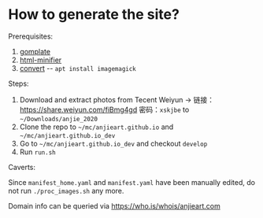# How to generate the site?

Prerequisites:

1. [gomplate](https://github.com/hairyhenderson/gomplate/releases)
2. [html-minifier](https://www.npmjs.com/package/html-minifier)
3. [convert](https://imagemagick.org/) -- `apt install imagemagick`


Steps:

1. Download and extract photos from Tecent Weiyun -> 链接：https://share.weiyun.com/fiBmg4gd 密码：`xskjbe` to `~/Downloads/anjie_2020`
2. Clone the repo to `~/mc/anjieart.github.io` and `~/mc/anjieart.github.io_dev`
3. Go to `~/mc/anjieart.github.io_dev` and checkout `develop`
4. Run `run.sh`


Caverts:

Since `manifest_home.yaml` and `manifest.yaml` have been manually edited, do not run `./proc_images.sh` any more.


Domain info can be queried via https://who.is/whois/anjieart.com

